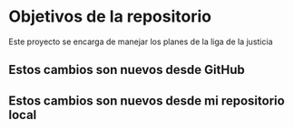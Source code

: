 # Objetivos de la repositorio

Este proyecto se encarga de manejar los planes de la liga de la justicia


## Estos cambios son nuevos desde GitHub 
## Estos cambios son nuevos desde mi repositorio local 



